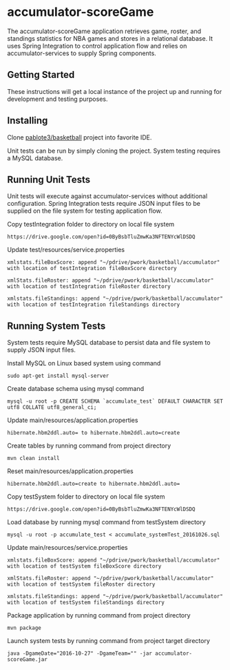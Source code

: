 # accumulator-scoreGame

The accumulator-scoreGame application retrieves game, roster, and standings statistics for NBA games and stores in a relational database.  It uses Spring Integration to control application flow and relies on accumulator-services to supply Spring components. 

## Getting Started

These instructions will get a local instance of the project up and running for development and testing purposes.

## Installing

Clone [pablote3/basketball](id:https://github.com/pablote3/basketball) project into favorite IDE.

Unit tests can be run by simply cloning the project.  System testing requires a MySQL database.

## Running Unit Tests

Unit tests will execute against accumulator-services without additional configuration.  Spring Integration tests require JSON input files to be supplied on the file system for testing application flow.

Copy testIntegration folder to directory on local file system

    https://drive.google.com/open?id=0ByBsbTluZmwKa3NFTENYcWlDSDQ

Update test/resources/service.properties

    xmlstats.fileBoxScore: append "~/pdrive/pwork/basketball/accumulator" with location of testIntegration fileBoxScore directory
    
    xmlStats.fileRoster: append "~/pdrive/pwork/basketball/accumulator" with location of testIntegration fileRoster directory
    
    xmlstats.fileStandings: append "~/pdrive/pwork/basketball/accumulator" with location of testIntegration fileStandings directory

## Running System Tests

System tests require MySQL database to persist data and file system to supply JSON input files.

Install MySQL on Linux based system using command

    sudo apt-get install mysql-server

Create database schema using mysql command

    mysql -u root -p CREATE SCHEMA `accumulate_test` DEFAULT CHARACTER SET utf8 COLLATE utf8_general_ci;

Update main/resources/application.properties

    hibernate.hbm2ddl.auto= to hibernate.hbm2ddl.auto=create
    
Create tables by running command from project directory

    mvn clean install
 
Reset main/resources/application.properties

    hibernate.hbm2ddl.auto=create to hibernate.hbm2ddl.auto=

Copy testSystem folder to directory on local file system

    https://drive.google.com/open?id=0ByBsbTluZmwKa3NFTENYcWlDSDQ

Load database by running mysql command from testSystem directory

    mysql -u root -p accumulate_test < accumulate_systemTest_20161026.sql

Update main/resources/service.properties

    xmlstats.fileBoxScore: append "~/pdrive/pwork/basketball/accumulator" with location of testSystem fileBoxScore directory
    
    xmlStats.fileRoster: append "~/pdrive/pwork/basketball/accumulator" with location of testSystem fileRoster directory
    
    xmlstats.fileStandings: append "~/pdrive/pwork/basketball/accumulator" with location of testSystem fileStandings directory
    
Package application by running command from project directory

    mvn package
    
Launch system tests by running command from project target directory
    
    java -DgameDate="2016-10-27" -DgameTeam="" -jar accumulator-scoreGame.jar
